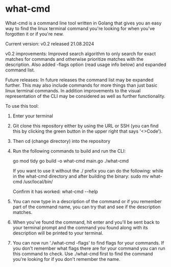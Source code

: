 # what-cmd
What-cmd is a command line tool written in Golang that gives you an easy way to find the linux terminal command you're looking for when you've forgotten it or if you're new.

Current version: v0.2 released 21.08.2024

v0.2 improvements: Improved search algorithm to only search for exact matches for commands and otherwise prioritize matches with the description. Also added -flags option (read usage info below) and expanded command list.

Future releases: In future releases the command list may be expanded further. This may also include commands for more things than just basic linux terminal commands. In addition improvements to the visual representation of the CLI may be considered as well as further functionality.

To use this tool:

1. Enter your terminal

2. Git clone this repository either by using the URL or SSH (you can find this by clicking the green button in the upper right that says '<>Code').

3. Then cd (change directory) into the repository

4. Run the following commands to build and run the CLI:

   go mod tidy
   go build -o what-cmd main.go
   ./what-cmd

   If you want to use it without the ./ prefix you can do the following:
   while in the what-cmd directory and after building the binary:
   sudo mv what-cmd /usr/local/bin/

   Confirm it has worked:
   what-cmd --help

5. You can now type in a description of the command or if you remember part of the command name, you can try that and see if the description matches.

6. When you've found the command, hit enter and you'll be sent back to your terminal prompt and the command you found along with its description will be printed to your terminal.

7. You can now run './what-cmd -flags' to find flags for your commands. If you don't remember what flags there are for your command you can run this command to check. Use ./what-cmd first to find the command you're looking for if you don't remember the name.
